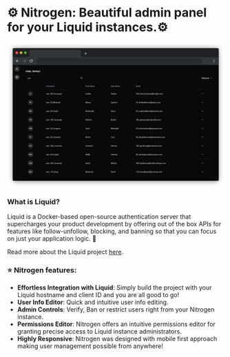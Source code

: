 # ⚙️ Nitrogen: Beautiful admin panel for your Liquid instances.⚙️

![Nitrogen Admin Panel](images/banner.png)

### What is Liquid?

Liquid is a Docker-based open-source authentication server that supercharges your product development by offering out of the box APIs for features like follow-unfollow, blocking, and banning so that you can focus on just your application logic. 🚀

Read more about the Liquid project [here](https://github.com/shrihari-prakash/liquid).

### ⭐ Nitrogen features:

- **Effortless Integration with Liquid**: Simply build the project with your Liquid hostname and client ID and you are all good to go!
- **User Info Editor**: Quick and intuitive user info editing.
- **Admin Controls**: Verify, Ban or restrict users right from your Nitrogen instance.
- **Permissions Editor**: Nitrogen offers an intuitive permissions editor for granting precise access to Liquid instance administrators.
- **Highly Responsive**: Nitrogen was designed with mobile first approach making user management possible from anywhere!
